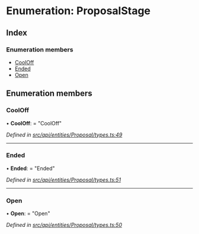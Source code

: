 # Enumeration: ProposalStage

## Index

### Enumeration members

* [CoolOff](proposalstage.md#cooloff)
* [Ended](proposalstage.md#ended)
* [Open](proposalstage.md#open)

## Enumeration members

###  CoolOff

• **CoolOff**: = "CoolOff"

*Defined in [src/api/entities/Proposal/types.ts:49](https://github.com/PolymathNetwork/polymesh-sdk/blob/555a252/src/api/entities/Proposal/types.ts#L49)*

___

###  Ended

• **Ended**: = "Ended"

*Defined in [src/api/entities/Proposal/types.ts:51](https://github.com/PolymathNetwork/polymesh-sdk/blob/555a252/src/api/entities/Proposal/types.ts#L51)*

___

###  Open

• **Open**: = "Open"

*Defined in [src/api/entities/Proposal/types.ts:50](https://github.com/PolymathNetwork/polymesh-sdk/blob/555a252/src/api/entities/Proposal/types.ts#L50)*
